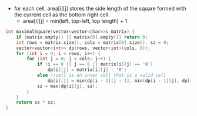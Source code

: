 - for each cell, area[i][j] stores the side length of the square formed with the current cell as the bottom right cell.
    - area[i][j] = min(left, top-left, top length) + 1
```cpp
int maximalSquare(vector<vector<char>>& matrix) {
    if (matrix.empty() || matrix[0].empty()) return 0;
    int rows = matrix.size(), cols = matrix[0].size(), sz = 0;
    vector<vector<int>> dp(rows, vector<int>(cols, 0));
    for (int i = 0; i < rows; i++) {
        for (int j = 0; j < cols; j++) {
            if (i == 0 || j == 0 || matrix[i][j] == '0') 
                dp[i][j] = matrix[i][j] - '0';
            else //cell is an inner cell that is a valid cell
                dp[i][j] = min(dp[i - 1][j - 1], min(dp[i - 1][j], dp[i][j - 1])) + 1;
            sz = max(dp[i][j], sz);
        }
    }
    return sz * sz;
}
```

